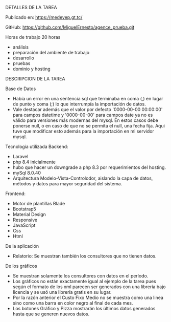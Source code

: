 DETALLES DE LA TAREA

Publicado en: https://medevep.gt.tc/

GitHub: https://github.com/MiguelErnesto/agence_prueba.git

Horas de trabajo 20 horas
- análisis
- preparación del ambiente de trabajo
- desarrollo
- pruebas
- dominio y hosting


DESCRIPCION DE LA TAREA

Base de Datos
- Había un error en una sentencia sql que terminaba en coma (,) en lugar de punto y coma (;) lo que interrumpía la importación de datos.
- Vale destacar además que el valor por defecto '0000-00-00 00:00:00' para campos datetime y '0000-00-00' para campos date ya no es válido para versiones más modernas del mysql. En estos casos debe ponerse null, o en caso de que no se permita el null, una fecha fija. Aqui tuve que modificar esto además para la importación en mi servidor mysql.

Tecnología utilizada
Backend: 
- Laravel 
- php 8.4 inicialmente
- hubo que hacer un downgrade a php 8.3 por requerimientos del hosting.
- mySql 8.0.40
- Arquitectura Modelo-Vista-Controlodor, aislando la capa de datos, métodos y datos para mayor seguridad del sistema.
 
Frontend:
- Motor de plantillas Blade
- Bootstrap5
- Material Design
- Responsive
- JavaScript
- Css
- Html
 
De la aplicación
- Relatorio: Se muestran también los consultores que no tienen datos.

De los gráficos
- Se muestran solamente los consultores con datos en el período.
- Los gráficos no están exactamente igual al ejemplo de la tarea pues según el formato de los xml parecen ser generados con una librería bajo licencia y se usó una librería gratis en su lugar.
- Por la razón anterior el Custo Fixo Medio no se muestra como una linea sino como una barra en color negro al final de cada mes.
- Los botones Gráfico y Pizza mostrarán los últimos datos generados hasta que se generen nuevos datos.
